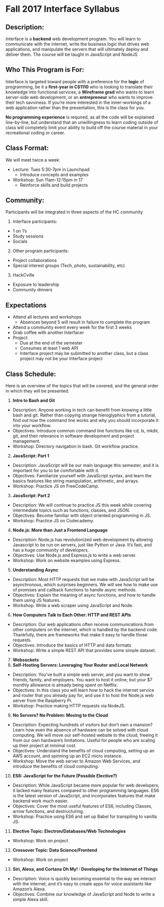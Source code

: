 # Fall 2017 Interface Syllabus
 
## Description:
Interface is a **backend** web development program. You will learn to communicate with the internet, write the business logic that drives web applications, and manipulate the servers that will ultimately deploy and deliver them. The course will be taught in JavaScript and NodeJS
 
## Who This Program is For:
Interface is targeted toward people with a preference for the **logic** of programming, be it a **first-year in CS1110** who is looking to translate their knowledge into functional services, a **Wireframe grad** who wants to learn server-side web development, or an **entrepreneur** who wants to improve their tech savviness. If you’re more interested in the inner-workings of a web application rather than the presentation, this is the class for you. 

**No programming experience** is required, as all the code will be explained line-by-line, but understand that an unwillingness to learn coding outside of class will completely limit your ability to build off the course material in your recreational coding or career. 
 
## Class Format:
We will meet twice a week:
* Lecture: Tues 5:30-7pm in Launchpad 
  * Introduce concepts and examples
* Workshop: Sun 11am-12:15pm in 17
  * Reinforce skills and build projects
 
## Community:
Participants will be integrated in three aspects of the HC community
1. Interface participants: 
  * 1 on 1’s
  * Study sessions
  * Socials
2. Other program participants: 
  * Project collaborations
  * Special interest groups (Tech, photo, sustainability, etc)
3. HackCville
  * Exposure to leadership
  * Community dinners
 
## Expectations
* Attend all lectures and workshops
  * Absences beyond 5 will result in failure to complete the program
* Attend a community event every week for the first 3 weeks
* Grab coffee with another Interfacer
* Project:
  * Due at the end of the semester
  * Consumes at least 1 web API
  * Interface project may be submitted to another class, but a class project may not be your Interface project
 
## Class Schedule:
Here is an overview of the topics that will be covered, and the general order in which they will be presented.  
1. **Intro to Bash and Git**  
  * Description: Anyone working in tech can benefit from knowing a little bash and git. Rather than copying strange hieroglyphics from a tutorial, find out how the command line works and why you should incorporate it into your workflow.  
  * Objectives: Introduce common command line functions like cd, ls, mkdir, git, and their relevance in software development and project management.  
  * Workshop: Directory navigation in bash. Git workflow practice.  
2. **JavaScript: Part 1**
  * Description: JavaScript will be our main language this semester, and it is important for you to be comfortable with it.  
  * Objectives: Familiarize yourself with JavaScript syntax, and learn the basics features like string manipulation, arithmetic, and arrays.   
  * Workshop: Practice JS on FreeCodeCamp.  
3. **JavaScript: Part 2**
  * Description: We will continue to practice JS this week while covering intermediate topics such as functions, classes, and JSON.   
  * Objectives: Become familiar with object oriented programming in JS.   
  * Workshop: Practice JS on Codecademy.  
4. **Node.js: More than Just a Frontend Language**
  * Description: Node.js has revolutionized web development by allowing Javascript to be run on servers, just like Python or Java. It’s fast, and has a huge community of developers.   
  * Objectives: Use Node.js and Express.js to write a web server.    
  * Workshop: Work on website examples using Express.   
5. **Understanding Async**
  * Description: Most HTTP requests that we make with JavaScript will be asynchronous, which surprises beginners. We will see how to make use of promises and callback functions to handle async methods.   
  * Objectives: Explain the meaning of async functions, and how to handle them using JS features.   
  * Workshop: Write a web scraper using JavaScript and Node.   
6. **How Computers Talk to Each Other: HTTP and REST APIs**
  * Description: Our web applications often receive communications from other computers on the internet, which is handled by the backend code. Thankfully, there are frameworks that make it easy to handle those requests.  
  * Objectives: Introduce the basics of HTTP and data formats  
  * Workshop: Write a simple REST API that provides some simple dataset.   
7. **Websockets**
8. **Self-Hosting Servers: Leveraging Your Router and Local Network**
  * Description: You’ve built a simple web server, and you want to show friends, family, and employers. You want to host it online, but your $7 monthly allowance is already being spent on Netflix. 
  * Objectives: In this class you will learn how to hack the internet service and router that you already pay for, and use it to host the Node.js web server from the Raspberry Pi. 
  * Workshop: Practice making HTTP requests via NodeJS. 
9. **No Servers? No Problem: Moving to the Cloud**
  * Description: Expecting hundreds of visitors but don’t own a mansion? Learn how even the absence of hardware can be solved with cloud computing. We will move our self-hosted website to the cloud, freeing it from our own hardware’s limitations. Useful for people who are scaling up their project at minimal cost. 
  * Objectives: Understand the benefits of cloud computing, setting up an AWS account, and spinning up an EC2 micro instance. 
  * Workshop: Move the web server to Amazon Web Services, and introduce the benefits of cloud computing. 
10. **ES6: JavaScript for the Future (Possible Elective?)**
  * Description: While JavaScript became more popular for web developers, it lacked many features compared to other programming languages. ES6 is the latest version of JavaScript, and incorporates features that make backend work much easier.  
  * Objectives: Cover the most useful features of ES6, including Classes, arrow functions, and destructuring. 
  * Workshop: Practice using ES6 and set up Babel for transpiling to vanilla JS. 
11. **Elective Topic: Electron/Databases/Web Technologies**
  * Workshop: Work on project.
12. **Crossover Topic: Data Science/Frontend**
  * Workshop: Work on project
13. **Siri, Alexa, and Cortana Oh My! : Developing for the Internet of Things** 
  * Description: Voice is quickly becoming essential to the way we interact with the internet, and it’s easy to create apps for voice assistants like Amazon’s Alexa. 
  * Objectives: Combine our knowledge of JavaScript and Node to write a simple Alexa skill. 
 
 
 
 
 
